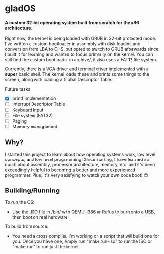# gladOS
#### A custom 32-bit operating system built from scratch for the x86 architecture.
Right now, the kernel is being loaded with GRUB in 32-bit protected mode. I've written a custom bootloader in assembly with disk loading and conversion from LBA to CHS, but opted to switch to GRUB afterwards since I built it for learning and wanted to focus primarily on the kernel. You can still find the custom bootloader in archive/, it also uses a FAT12 file system.

Currently, there is a VGA driver and terminal driver implemented with a **super** basic shell. The kernel loads these and prints some things to the screen, along with loading a Global Descriptor Table.

Future tasks:
- [x] printf implementation
- [ ] Interrupt Descriptor Table
- [ ] Keyboard Input
- [ ] File system (FAT32)
- [ ] Paging
- [ ] Memory management
## Why?
I started this project to learn about how operating systems work, low level concepts, and low level programming. Since starting, I have learned so much about assembly, processor architecture, memory, etc. and it's been exceedingly helpful to becoming a better and more experienced programmer. Plus, it's very satisfying to watch your own code boot! 😊
## Building/Running
To run the OS:
- Use the .ISO file in /bin/ with QEMU-i386 or Rufus to burn onto a USB, then boot on real hardware

To build from source:
- You need a cross compiler. I'm working on a script that will build one for you. Once you have one, simply run "make run-iso" to run the ISO or "make run" to run just the kernel.